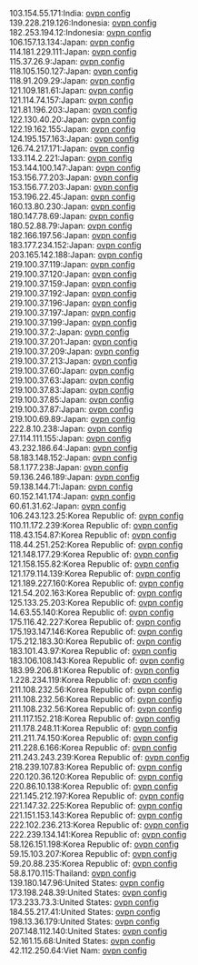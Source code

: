 103.154.55.171:India: [ovpn config](vpn/103_154_55_171.ovpn)  
139.228.219.126:Indonesia: [ovpn config](vpn/139_228_219_126.ovpn)  
182.253.194.12:Indonesia: [ovpn config](vpn/182_253_194_12.ovpn)  
106.157.13.134:Japan: [ovpn config](vpn/106_157_13_134.ovpn)  
114.181.229.111:Japan: [ovpn config](vpn/114_181_229_111.ovpn)  
115.37.26.9:Japan: [ovpn config](vpn/115_37_26_9.ovpn)  
118.105.150.127:Japan: [ovpn config](vpn/118_105_150_127.ovpn)  
118.91.209.29:Japan: [ovpn config](vpn/118_91_209_29.ovpn)  
121.109.181.61:Japan: [ovpn config](vpn/121_109_181_61.ovpn)  
121.114.74.157:Japan: [ovpn config](vpn/121_114_74_157.ovpn)  
121.81.196.203:Japan: [ovpn config](vpn/121_81_196_203.ovpn)  
122.130.40.20:Japan: [ovpn config](vpn/122_130_40_20.ovpn)  
122.19.162.155:Japan: [ovpn config](vpn/122_19_162_155.ovpn)  
124.195.157.163:Japan: [ovpn config](vpn/124_195_157_163.ovpn)  
126.74.217.171:Japan: [ovpn config](vpn/126_74_217_171.ovpn)  
133.114.2.221:Japan: [ovpn config](vpn/133_114_2_221.ovpn)  
153.144.100.147:Japan: [ovpn config](vpn/153_144_100_147.ovpn)  
153.156.77.203:Japan: [ovpn config](vpn/153_156_77_203.ovpn)  
153.156.77.203:Japan: [ovpn config](vpn/153_156_77_203.ovpn)  
153.196.22.45:Japan: [ovpn config](vpn/153_196_22_45.ovpn)  
160.13.80.230:Japan: [ovpn config](vpn/160_13_80_230.ovpn)  
180.147.78.69:Japan: [ovpn config](vpn/180_147_78_69.ovpn)  
180.52.88.79:Japan: [ovpn config](vpn/180_52_88_79.ovpn)  
182.166.197.56:Japan: [ovpn config](vpn/182_166_197_56.ovpn)  
183.177.234.152:Japan: [ovpn config](vpn/183_177_234_152.ovpn)  
203.165.142.188:Japan: [ovpn config](vpn/203_165_142_188.ovpn)  
219.100.37.119:Japan: [ovpn config](vpn/219_100_37_119.ovpn)  
219.100.37.120:Japan: [ovpn config](vpn/219_100_37_120.ovpn)  
219.100.37.159:Japan: [ovpn config](vpn/219_100_37_159.ovpn)  
219.100.37.192:Japan: [ovpn config](vpn/219_100_37_192.ovpn)  
219.100.37.196:Japan: [ovpn config](vpn/219_100_37_196.ovpn)  
219.100.37.197:Japan: [ovpn config](vpn/219_100_37_197.ovpn)  
219.100.37.199:Japan: [ovpn config](vpn/219_100_37_199.ovpn)  
219.100.37.2:Japan: [ovpn config](vpn/219_100_37_2.ovpn)  
219.100.37.201:Japan: [ovpn config](vpn/219_100_37_201.ovpn)  
219.100.37.209:Japan: [ovpn config](vpn/219_100_37_209.ovpn)  
219.100.37.213:Japan: [ovpn config](vpn/219_100_37_213.ovpn)  
219.100.37.60:Japan: [ovpn config](vpn/219_100_37_60.ovpn)  
219.100.37.63:Japan: [ovpn config](vpn/219_100_37_63.ovpn)  
219.100.37.83:Japan: [ovpn config](vpn/219_100_37_83.ovpn)  
219.100.37.85:Japan: [ovpn config](vpn/219_100_37_85.ovpn)  
219.100.37.87:Japan: [ovpn config](vpn/219_100_37_87.ovpn)  
219.100.69.89:Japan: [ovpn config](vpn/219_100_69_89.ovpn)  
222.8.10.238:Japan: [ovpn config](vpn/222_8_10_238.ovpn)  
27.114.111.155:Japan: [ovpn config](vpn/27_114_111_155.ovpn)  
43.232.186.64:Japan: [ovpn config](vpn/43_232_186_64.ovpn)  
58.183.148.152:Japan: [ovpn config](vpn/58_183_148_152.ovpn)  
58.1.177.238:Japan: [ovpn config](vpn/58_1_177_238.ovpn)  
59.136.246.189:Japan: [ovpn config](vpn/59_136_246_189.ovpn)  
59.138.144.71:Japan: [ovpn config](vpn/59_138_144_71.ovpn)  
60.152.141.174:Japan: [ovpn config](vpn/60_152_141_174.ovpn)  
60.61.31.62:Japan: [ovpn config](vpn/60_61_31_62.ovpn)  
106.243.123.25:Korea Republic of: [ovpn config](vpn/106_243_123_25.ovpn)  
110.11.172.239:Korea Republic of: [ovpn config](vpn/110_11_172_239.ovpn)  
118.43.154.87:Korea Republic of: [ovpn config](vpn/118_43_154_87.ovpn)  
118.44.251.252:Korea Republic of: [ovpn config](vpn/118_44_251_252.ovpn)  
121.148.177.29:Korea Republic of: [ovpn config](vpn/121_148_177_29.ovpn)  
121.158.155.82:Korea Republic of: [ovpn config](vpn/121_158_155_82.ovpn)  
121.179.114.139:Korea Republic of: [ovpn config](vpn/121_179_114_139.ovpn)  
121.189.227.160:Korea Republic of: [ovpn config](vpn/121_189_227_160.ovpn)  
121.54.202.163:Korea Republic of: [ovpn config](vpn/121_54_202_163.ovpn)  
125.133.25.203:Korea Republic of: [ovpn config](vpn/125_133_25_203.ovpn)  
14.63.55.140:Korea Republic of: [ovpn config](vpn/14_63_55_140.ovpn)  
175.116.42.227:Korea Republic of: [ovpn config](vpn/175_116_42_227.ovpn)  
175.193.147.146:Korea Republic of: [ovpn config](vpn/175_193_147_146.ovpn)  
175.212.183.30:Korea Republic of: [ovpn config](vpn/175_212_183_30.ovpn)  
183.101.43.97:Korea Republic of: [ovpn config](vpn/183_101_43_97.ovpn)  
183.106.108.143:Korea Republic of: [ovpn config](vpn/183_106_108_143.ovpn)  
183.99.206.81:Korea Republic of: [ovpn config](vpn/183_99_206_81.ovpn)  
1.228.234.119:Korea Republic of: [ovpn config](vpn/1_228_234_119.ovpn)  
211.108.232.56:Korea Republic of: [ovpn config](vpn/211_108_232_56.ovpn)  
211.108.232.56:Korea Republic of: [ovpn config](vpn/211_108_232_56.ovpn)  
211.108.232.56:Korea Republic of: [ovpn config](vpn/211_108_232_56.ovpn)  
211.117.152.218:Korea Republic of: [ovpn config](vpn/211_117_152_218.ovpn)  
211.178.248.11:Korea Republic of: [ovpn config](vpn/211_178_248_11.ovpn)  
211.211.74.150:Korea Republic of: [ovpn config](vpn/211_211_74_150.ovpn)  
211.228.6.166:Korea Republic of: [ovpn config](vpn/211_228_6_166.ovpn)  
211.243.243.239:Korea Republic of: [ovpn config](vpn/211_243_243_239.ovpn)  
218.239.107.83:Korea Republic of: [ovpn config](vpn/218_239_107_83.ovpn)  
220.120.36.120:Korea Republic of: [ovpn config](vpn/220_120_36_120.ovpn)  
220.86.10.138:Korea Republic of: [ovpn config](vpn/220_86_10_138.ovpn)  
221.145.212.197:Korea Republic of: [ovpn config](vpn/221_145_212_197.ovpn)  
221.147.32.225:Korea Republic of: [ovpn config](vpn/221_147_32_225.ovpn)  
221.151.153.143:Korea Republic of: [ovpn config](vpn/221_151_153_143.ovpn)  
222.102.236.213:Korea Republic of: [ovpn config](vpn/222_102_236_213.ovpn)  
222.239.134.141:Korea Republic of: [ovpn config](vpn/222_239_134_141.ovpn)  
58.126.151.198:Korea Republic of: [ovpn config](vpn/58_126_151_198.ovpn)  
59.15.103.207:Korea Republic of: [ovpn config](vpn/59_15_103_207.ovpn)  
59.20.88.235:Korea Republic of: [ovpn config](vpn/59_20_88_235.ovpn)  
58.8.170.115:Thailand: [ovpn config](vpn/58_8_170_115.ovpn)  
139.180.147.96:United States: [ovpn config](vpn/139_180_147_96.ovpn)  
173.198.248.39:United States: [ovpn config](vpn/173_198_248_39.ovpn)  
173.233.73.3:United States: [ovpn config](vpn/173_233_73_3.ovpn)  
184.55.217.41:United States: [ovpn config](vpn/184_55_217_41.ovpn)  
198.13.36.179:United States: [ovpn config](vpn/198_13_36_179.ovpn)  
207.148.112.140:United States: [ovpn config](vpn/207_148_112_140.ovpn)  
52.161.15.68:United States: [ovpn config](vpn/52_161_15_68.ovpn)  
42.112.250.64:Viet Nam: [ovpn config](vpn/42_112_250_64.ovpn)  
